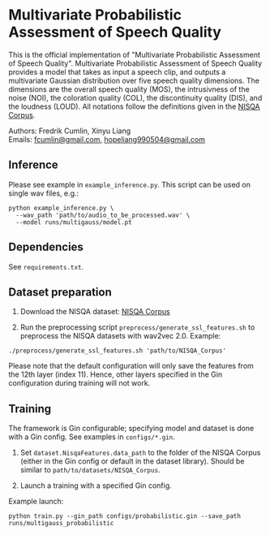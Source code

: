 # Multivariate Probabilistic Assessment of Speech Quality

This is the official implementation of "Multivariate Probabilistic Assessment of Speech Quality". Multivariate Probabilistic Assessment of Speech Quality provides a model that takes as input a speech clip, and outputs a multivariate Gaussian distribution over five speech quality dimensions. The dimensions are the overall speech quality (MOS), the intrusivness of the noise (NOI), the coloration quality (COL), the discontinuity quality (DIS), and the loudness (LOUD). All notations follow the definitions given in the [NISQA Corpus](https://github.com/gabrielmittag/NISQA/wiki/NISQA-Corpus).

Authors: Fredrik Cumlin, Xinyu Liang  
Emails: fcumlin@gmail.com, hopeliang990504@gmail.com

## Inference

Please see example in `example_inference.py`. This script can be used on single wav files, e.g.:
```
python example_inference.py \
  --wav_path 'path/to/audio_to_be_processed.wav' \
  --model runs/multigauss/model.pt
```

## Dependencies

See `requirements.txt`.

## Dataset preparation

1. Download the NISQA dataset: [NISQA Corpus](https://github.com/gabrielmittag/NISQA/wiki/NISQA-Corpus)

2. Run the preprocessing script `preprocess/generate_ssl_features.sh` to preprocess the NISQA datasets with wav2vec 2.0. Example:
```
./preprocess/generate_ssl_features.sh 'path/to/NISQA_Corpus'
```

Please note that the default configuration will only save the features from the 12th layer (index 11). Hence, other layers specified in the Gin configuration during training will not work. 

## Training
The framework is Gin configurable; specifying model and dataset is done with a Gin config. See examples in `configs/*.gin`.

1. Set `dataset.NisqaFeatures.data_path` to the folder of the NISQA Corpus (either in the Gin config or default in the dataset library). Should be similar to `path/to/datasets/NISQA_Corpus`.

2. Launch a training with a specified Gin config.

Example launch:
```
python train.py --gin_path configs/probabilistic.gin --save_path runs/multigauss_probabilistic
```
